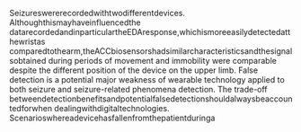 Seizureswererecordedwithtwodifferentdevices. Althoughthismayhaveinfluencedthe
datarecordedandinparticulartheEDAresponse,whichismoreeasilydetectedatthewristas
comparedtothearm,theACCbiosensorshadsimilarcharacteristicsandthesignalsobtained
during periods of movement and immobility were comparable despite the different position
of the device on the upper limb. False detection is a potential major weakness of wearable
technology applied to both seizure and seizure-related phenomena detection. The trade-off
betweendetectionbenefitsandpotentialfalsedetectionshouldalwaysbeaccountedforwhen
dealingwithdigitaltechnologies. Scenarioswhereadevicehasfallenfromthepatientduringa